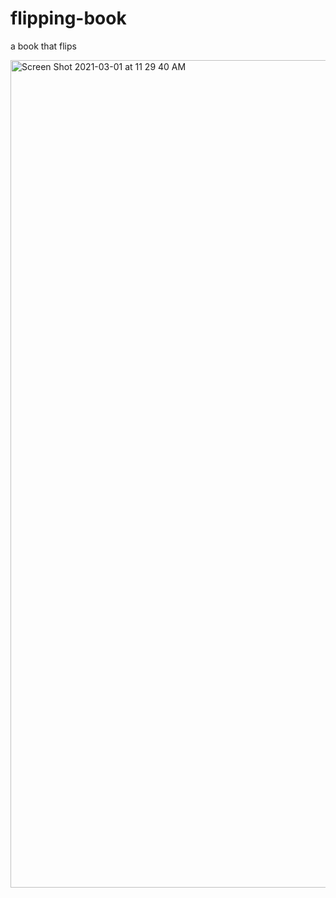 # flipping-book
a book that flips

<img width="1324" alt="Screen Shot 2021-03-01 at 11 29 40 AM" src="https://user-images.githubusercontent.com/689076/109527293-7bb8a380-7a81-11eb-8408-15f20d09f655.png">
